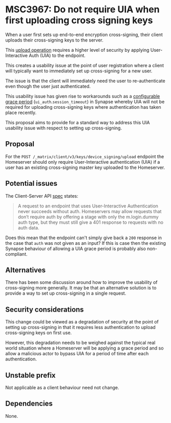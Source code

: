 # MSC3967: Do not require UIA when first uploading cross signing keys

When a user first sets up end-to-end encryption cross-signing, their client uploads their cross-signing keys to the server.

This [upload operation](https://spec.matrix.org/v1.6/client-server-api/#post_matrixclientv3keysdevice_signingupload)
requires a higher level of security by applying User-Interactive Auth (UIA) to the endpoint.

This creates a usability issue at the point of user registration where a client will typically want to immediately set
up cross-signing for a new user.

The issue is that the client will immediately need the user to re-authenticate even though the user just authenticated.

This usability issue has given rise to workarounds such as a 
[configurable grace period](https://matrix-org.github.io/synapse/latest/usage/configuration/config_documentation.html#ui_auth)
(`ui_auth`.`session_timeout`) in Synapse whereby UIA will not be required for uploading cross-signing keys where
authentication has taken place recently.

This proposal aims to provide for a standard way to address this UIA usability issue with respect to setting up cross-signing.

## Proposal

For the `POST /_matrix/client/v3/keys/device_signing/upload` endpoint the Homeserver should only require User-Interactive
authentication (UIA) if a user has an existing cross-signing master key uploaded to the Homeserver.

## Potential issues

The Client-Server API [spec](https://spec.matrix.org/v1.6/client-server-api/#user-interactive-api-in-the-rest-api) states:

> A request to an endpoint that uses User-Interactive Authentication never succeeds without auth. Homeservers may allow
requests that don’t require auth by offering a stage with only the m.login.dummy auth type, but they must still give a
401 response to requests with no auth data.

Does this mean that the endpoint can't simply give back a `200` response in the case that `auth` was not given as an
input? If this is case then the existing Synapse behaviour of allowing a UIA grace period is probably also non-compliant.

## Alternatives

There has been some discussion around how to improve the usability of cross-signing more generally. It may be that an
alternative solution is to provide a way to set up cross-signing in a single request.

## Security considerations

This change could be viewed as a degradation of security at the point of setting up cross-signing in that it requires
less authentication to upload cross-signing keys on first use.

However, this degradation needs to be weighed against the typical real world situation where a Homeserver will be
applying a grace period and so allow a malicious actor to bypass UIA for a period of time after each authentication.

## Unstable prefix

Not applicable as a client behaviour need not change.

## Dependencies

None.
